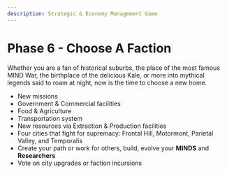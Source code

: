 ```yaml
---
description: Strategic & Economy Management Game
---
```


# Phase 6 - Choose A Faction

Whether you are a fan of historical suburbs, the place of the most famous MIND War, the birthplace of the delicious Kale, or more into mythical legends said to roam at night, now is the time to choose a new home.

* New missions
* Government & Commercial facilities&#x20;
* Food & Agriculture&#x20;
* Transportation system
* New resources via Extraction & Production facilities
* Four cities that fight for supremacy: Frontal Hill, Motormont, Parietal Valley, and Temporalis
* Create your path or work for others, build, evolve your **MINDS** and **Researchers**
* Vote on city upgrades or faction incursions



